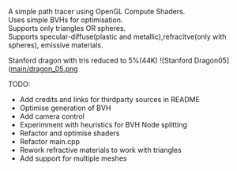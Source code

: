 A simple path tracer using OpenGL Compute Shaders.  
Uses simple BVHs for optimisation.  
Supports only triangles OR spheres.  
Supports specular-diffuse(plastic and metallic),refracitve(only with spheres), emissive materials.  

Stanford dragon with tris reduced to 5%(44K)
![Stanford Dragon05]([main/dragon_05.png](https://github.com/SiddiqueB23/SimpleOpenGLPathTracer/blob/main/dragon_05.png?raw=true "Stanford Dragon05")

TODO:
- Add credits and links for thirdparty sources in README
- Optimise generation of BVH
- Add camera control
- Experimment with heuristics for BVH Node splitting
- Refactor and optimise shaders
- Refactor main.cpp
- Rework refractive materials to work with triangles
- Add support for multiple meshes
